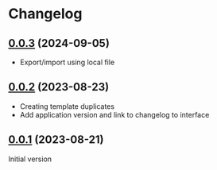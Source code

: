 # Changelog

## [0.0.3](https://github.com/naidoc/naidoc/compare/v0.0.2...v0.0.3) (2024-09-05)

- Export/import using local file

## [0.0.2](https://github.com/naidoc/naidoc/compare/v0.0.1...v0.0.2) (2023-08-23)

- Creating template duplicates
- Add application version and link to changelog to interface

## [0.0.1](https://github.com/naidoc/naidoc/commit/c85e2e206eae3fc12c11d9f7f415dbf942ed1c38) (2023-08-21)

Initial version